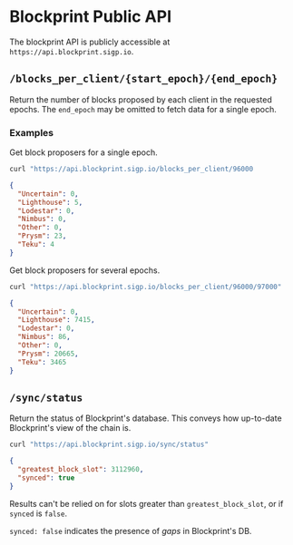 # Blockprint Public API

The blockprint API is publicly accessible at `https://api.blockprint.sigp.io`.

## `/blocks_per_client/{start_epoch}/{end_epoch}`

Return the number of blocks proposed by each client in the requested epochs.
The `end_epoch` may be omitted to fetch data for a single epoch.

### Examples

Get block proposers for a single epoch.

```bash
curl "https://api.blockprint.sigp.io/blocks_per_client/96000
```

```json
{
  "Uncertain": 0,
  "Lighthouse": 5,
  "Lodestar": 0,
  "Nimbus": 0,
  "Other": 0,
  "Prysm": 23,
  "Teku": 4
}
```

Get block proposers for several epochs.

```bash
curl "https://api.blockprint.sigp.io/blocks_per_client/96000/97000"
```

```json
{
  "Uncertain": 0,
  "Lighthouse": 7415,
  "Lodestar": 0,
  "Nimbus": 86,
  "Other": 0,
  "Prysm": 20665,
  "Teku": 3465
}
```

## `/sync/status`

Return the status of Blockprint's database. This conveys how up-to-date Blockprint's view of the
chain is.

```bash
curl "https://api.blockprint.sigp.io/sync/status"
```

```json
{
  "greatest_block_slot": 3112960,
  "synced": true
}
```

Results can't be relied on for slots greater than `greatest_block_slot`, or if `synced` is `false`.

`synced: false` indicates the presence of _gaps_ in Blockprint's DB.
